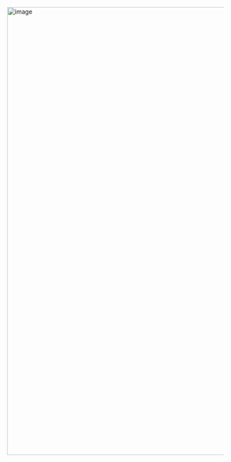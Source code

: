 <img width="1041" alt="image" src="https://user-images.githubusercontent.com/37501487/231653562-67664987-1c66-43d0-a042-071b18d50497.png">
